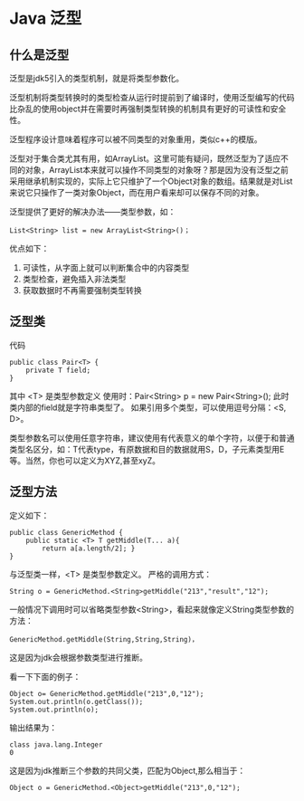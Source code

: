 # Java 泛型  
## 什么是泛型  
泛型是jdk5引入的类型机制，就是将类型参数化。

泛型机制将类型转换时的类型检查从运行时提前到了编译时，使用泛型编写的代码比杂乱的使用object并在需要时再强制类型转换的机制具有更好的可读性和安全性。

泛型程序设计意味着程序可以被不同类型的对象重用，类似c++的模版。

泛型对于集合类尤其有用，如ArrayList。这里可能有疑问，既然泛型为了适应不同的对象，ArrayList本来就可以操作不同类型的对象呀？那是因为没有泛型之前采用继承机制实现的，实际上它只维护了一个Object对象的数组。结果就是对List来说它只操作了一类对象Object，而在用户看来却可以保存不同的对象。

泛型提供了更好的解决办法——类型参数，如：

```
List<String> list = new ArrayList<String>()；
```
优点如下：
1. 可读性，从字面上就可以判断集合中的内容类型
2. 类型检查，避免插入非法类型
3. 获取数据时不再需要强制类型转换  

## 泛型类  
代码
```
public class Pair<T> {
	private T field;
}
```
其中 &lt;T&gt; 是类型参数定义
使用时：Pair&lt;String&gt; p = new Pair&lt;String&gt;(); 此时类内部的field就是字符串类型了。
如果引用多个类型，可以使用逗号分隔：&lt;S, D&gt;。

类型参数名可以使用任意字符串，建议使用有代表意义的单个字符，以便于和普通类型名区分，如：T代表type，有原数据和目的数据就用S，D，子元素类型用E等。当然，你也可以定义为XYZ,甚至xyZ。

## 泛型方法
定义如下：
```
public class GenericMethod { 
	public static <T> T getMiddle(T... a){
		return a[a.length/2]; }
}
```
与泛型类一样，&lt;T&gt; 是类型参数定义。
严格的调用方式：
```
String o = GenericMethod.<String>getMiddle("213","result","12");
```
一般情况下调用时可以省略类型参数&lt;String&gt;，看起来就像定义String类型参数的方法：
```
GenericMethod.getMiddle(String,String,String)，
```
这是因为jdk会根据参数类型进行推断。


看一下下面的例子：

```
Object o= GenericMethod.getMiddle("213",0,"12");
System.out.println(o.getClass());
System.out.println(o);
```

输出结果为：
```
class java.lang.Integer 
0
```
这是因为jdk推断三个参数的共同父类，匹配为Object,那么相当于：
```
Object o = GenericMethod.<Object>getMiddle("213",0,"12");
```









